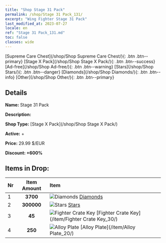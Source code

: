 ```yaml
---
title: "Shop Stage 31 Pack"
permalink: /shop/Stage 31 Pack_131/
excerpt: "Wing Fighter Stage 31 Pack"
last_modified_at: 2023-07-27
locale: en
ref: "Stage 31 Pack_131.md"
toc: false
classes: wide
---
```



  [Supreme Care Chest](/shop/Shop Supreme Care Chest/){: .btn .btn--primary}   [Stage X Pack](/shop/Shop Stage X Pack/){: .btn .btn--success}   [Ad-free](/shop/Shop Ad-free/){: .btn .btn--warning}   [Stars](/shop/Shop Stars/){: .btn .btn--danger}   [Diamonds](/shop/Shop Diamonds/){: .btn .btn--info}   [Other](/shop/Shop Other/){: .btn .btn--primary} 

## Details

 **Name:** Stage 31 Pack 

 **Description:** 

 **Shop Type:** [Stage X Pack](/shop/Shop Stage X Pack/)

 **Active:** + 

 **Price:** 29.99 $/EUR 

 **Discount: +600%** 



## Items in Drop:

  |  Nr | Item Amount  |       Item       |
  |:----|:------------:|:-----------------|
  | 1 | **3700**  | ![Diamonds](/images/item/Diamonds_p.png) [Diamonds](/item/Diamonds_15/) | 
  | 2 | **300000**  | ![Stars](/images/item/Stars_p.png) [Stars](/item/Stars_2/) | 
  | 3 | **45**  | ![Fighter Crate Key](/images/item/Fighter_Crate_Key_p.png) [Fighter Crate Key](/item/Fighter Crate Key_30/) | 
  | 4 | **250**  | ![Alloy Plate](/images/item/Alloy_Plate_p.png) [Alloy Plate](/item/Alloy Plate_20/) | 

